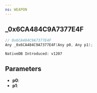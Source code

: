 ```yaml
---
ns: WEAPON
---
```

## _0x6CA484C9A7377E4F

```c
// 0x6CA484C9A7377E4F
Any _0x6CA484C9A7377E4F(Any p0, Any p1);
```

```
NativeDB Introduced: v1207
```

## Parameters
* **p0**:
* **p1**:

